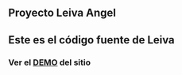 ## Proyecto Leiva Angel

## Este es el código fuente de Leiva

### Ver el [DEMO](https://angeldamianleiva.github.io/Men-/) del sitio 